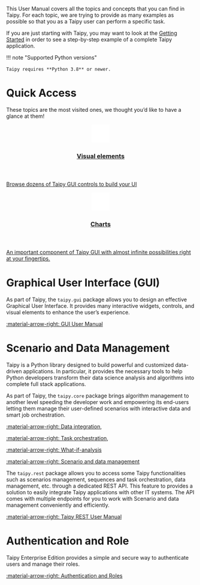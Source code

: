 This User Manual covers all the topics and concepts that you can find in Taipy. For each topic,
we are trying to provide as many examples as possible so that you as a Taipy user can perform a
specific task.

If you are just starting with Taipy, you may want to look at the
[Getting Started](../tutorials/getting_started/index.md) in order to see a step-by-step example of a
complete Taipy application.

!!! note "Supported Python versions"

    Taipy requires **Python 3.8** or newer.

# Quick Access

These topics are the most visited ones, we thought you’d like to have a glance at them!

<div class="tp-row tp-row--gutter-sm">
  <div class="tp-col-12 tp-col-md-6 d-flex">
    <a class="tp-content-card tp-content-card--beta" href="../refmans/gui/viselements/">
      <header class="tp-content-card-header">
        <img class="tp-content-card-icon" src="../images/icons/visual-element-w.svg">
        <h3>Visual elements</h3>
      </header>
      <p>
        Browse dozens of Taipy GUI controls to build your UI
      </p>
    </a>
  </div>
  <div class="tp-col-12 tp-col-md-6 d-flex">
    <a class="tp-content-card tp-content-card--alpha" href="../refmans/gui/viselements/generic/chart/">
      <header class="tp-content-card-header">
        <img class="tp-content-card-icon" src="../images/icons/bar-chart-w.svg">
        <h3>Charts</h3>
      </header>
      <p>
        An important component of Taipy GUI with almost infinite possibilities right at your fingertips.
      </p>
    </a>
  </div>
</div>

# Graphical User Interface (GUI)

As part of Taipy, the `taipy.gui` package allows you to design an effective Graphical User Interface.
It provides many interactive widgets, controls, and visual elements to enhance the
user’s experience.

[:material-arrow-right: GUI User Manual](gui/index.md)

# Scenario and Data Management

Taipy is a Python library designed to build powerful and customized data-driven applications.
In particular, it provides the necessary tools to help Python developers transform their
data science analysis and algorithms into complete full stack applications.

As part of Taipy, the `taipy.core` package brings algorithm management to another level
speeding the developer work and empowering its end-users letting them manage their
user-defined scenarios with interactive data and smart job orchestration.

[:material-arrow-right: Data integration](scenario_features/data-integration/index.md),

[:material-arrow-right: Task orchestration](scenario_features/task-orchestration/index.md),

[:material-arrow-right: What-if-analysis](scenario_features/what-if-analysis/index.md)

[:material-arrow-right: Scenario and data management](scenario_features/sdm/index.md)

The `taipy.rest` package allows you to access some Taipy functionalities such as
scenarios management, sequences and task orchestration, data management, etc. through
a dedicated REST API.
This feature to provides a solution to easily integrate Taipy applications with other IT
systems. The API comes with multiple endpoints for you to work with Scenario and data
management conveniently and efficiently.

[:material-arrow-right: Taipy REST User Manual](advanced_features/rest/index.md)

# Authentication and Role

Taipy Enterprise Edition provides a simple and secure way to authenticate users and
manage their roles.

[:material-arrow-right: Authentication and Roles](advanced_features/auth/index.md)
